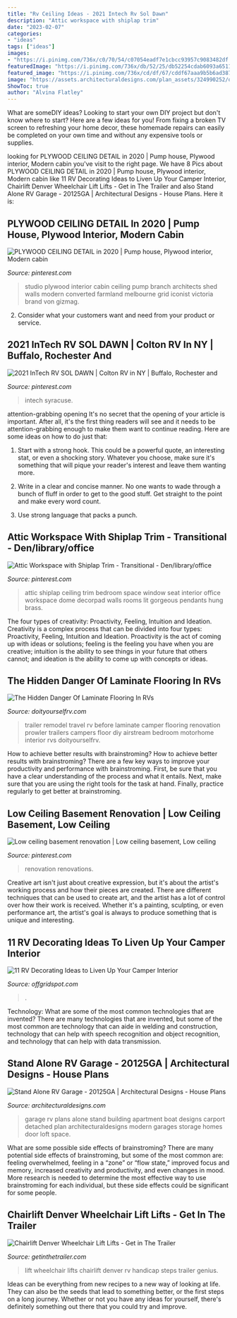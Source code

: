 ```yaml
---
title: "Rv Ceiling Ideas - 2021 Intech Rv Sol Dawn"
description: "Attic workspace with shiplap trim"
date: "2023-02-07"
categories:
- "ideas"
tags: ["ideas"]
images:
- "https://i.pinimg.com/736x/c0/70/54/c07054eadf7e1cbcc93957c9083482df.jpg"
featuredImage: "https://i.pinimg.com/736x/db/52/25/db52254cdab6093a6511b6e7b04b4964.jpg"
featured_image: "https://i.pinimg.com/736x/cd/df/67/cddf67aaa9b5b6ad387ebc11e73af489.jpg"
image: "https://assets.architecturaldesigns.com/plan_assets/324990252/original/20125GA_e_1462984491_1479217056.jpg?1506334364"
ShowToc: true
author: "Alvina Flatley"
---
```



What are someDIY ideas?
Looking to start your own DIY project but don't know where to start? Here are a few ideas for you! From fixing a broken TV screen to refreshing your home decor, these homemade repairs can easily be completed on your own time and without any expensive tools or supplies.

	

		
looking for PLYWOOD CEILING DETAIL in 2020 | Pump house, Plywood interior, Modern cabin you've visit to the right page. We have 8 Pics about PLYWOOD CEILING DETAIL in 2020 | Pump house, Plywood interior, Modern cabin like 11 RV Decorating Ideas to Liven Up Your Camper Interior, Chairlift Denver Wheelchair Lift Lifts - Get in The Trailer and also Stand Alone RV Garage - 20125GA | Architectural Designs - House Plans. Here it is:
		
    
## PLYWOOD CEILING DETAIL In 2020 | Pump House, Plywood Interior, Modern Cabin

<img loading=lazy src="https://i.pinimg.com/736x/a6/84/3b/a6843bc6fc38e900bea9529b89fbc313--plywood-ceiling-plywood-walls.jpg" onerror="this.onerror=null;this.src='https://tse2.mm.bing.net/th?id=OIP.kDmyj9J1AmklmM_-6uCpqQAAAA&amp;pid=15.1';" alt="PLYWOOD CEILING DETAIL in 2020 | Pump house, Plywood interior, Modern cabin">

_Source: pinterest.com_

>studio plywood interior cabin ceiling pump branch architects shed walls modern converted farmland melbourne grid iconist victoria brand von gizmag. 

	

2. Consider what your customers want and need from your product or service.

    
## 2021 InTech RV SOL DAWN | Colton RV In NY | Buffalo, Rochester And

<img loading=lazy src="https://i.pinimg.com/736x/c0/70/54/c07054eadf7e1cbcc93957c9083482df.jpg" onerror="this.onerror=null;this.src='https://tse4.mm.bing.net/th?id=OIP.iJZDxKNuH5saKK0D4OY1bwHaFj&amp;pid=15.1';" alt="2021 InTech RV SOL DAWN | Colton RV in NY | Buffalo, Rochester and">

_Source: pinterest.com_

>intech syracuse. 

	

attention-grabbing opening
It's no secret that the opening of your article is important. After all, it's the first thing readers will see and it needs to be attention-grabbing enough to make them want to continue reading. Here are some ideas on how to do just that:
1. Start with a strong hook. This could be a powerful quote, an interesting stat, or even a shocking story. Whatever you choose, make sure it's something that will pique your reader's interest and leave them wanting more.

2. Write in a clear and concise manner. No one wants to wade through a bunch of fluff in order to get to the good stuff. Get straight to the point and make every word count.

3. Use strong language that packs a punch.

    
## Attic Workspace With Shiplap Trim - Transitional - Den/library/office

<img loading=lazy src="https://i.pinimg.com/736x/cd/df/67/cddf67aaa9b5b6ad387ebc11e73af489.jpg" onerror="this.onerror=null;this.src='https://tse3.mm.bing.net/th?id=OIP.DzQV0CkLcDgZUFOVB54z3gHaHa&amp;pid=15.1';" alt="Attic Workspace with Shiplap Trim - Transitional - Den/library/office">

_Source: pinterest.com_

>attic shiplap ceiling trim bedroom space window seat interior office workspace dome decorpad walls rooms lit gorgeous pendants hung brass. 

	

The four types of creativity: Proactivity, Feeling, Intuition and Ideation.
Creativity is a complex process that can be divided into four types: Proactivity, Feeling, Intuition and Ideation. Proactivity is the act of coming up with ideas or solutions; feeling is the feeling you have when you are creative; intuition is the ability to see things in your future that others cannot; and ideation is the ability to come up with concepts or ideas.

    
## The Hidden Danger Of Laminate Flooring In RVs

<img loading=lazy src="https://www.doityourselfrv.com/wp-content/uploads/2014/10/Main-living-area-after-the-renovation.jpg" onerror="this.onerror=null;this.src='https://tse1.mm.bing.net/th?id=OIP.uYP3bYsFUmhd9LBYirUBJQHaJ4&amp;pid=15.1';" alt="The Hidden Danger Of Laminate Flooring In RVs">

_Source: doityourselfrv.com_

>trailer remodel travel rv before laminate camper flooring renovation prowler trailers campers floor diy airstream bedroom motorhome interior rvs doityourselfrv. 

	

How to achieve better results with brainstroming?
How to achieve better results with brainstroming? There are a few key ways to improve your productivity and performance with brainstroming. First, be sure that you have a clear understanding of the process and what it entails. Next, make sure that you are using the right tools for the task at hand. Finally, practice regularly to get better at brainstroming.

    
## Low Ceiling Basement Renovation | Low Ceiling Basement, Low Ceiling

<img loading=lazy src="https://i.pinimg.com/736x/db/52/25/db52254cdab6093a6511b6e7b04b4964.jpg" onerror="this.onerror=null;this.src='https://tse2.mm.bing.net/th?id=OIP.OXbzQwnNyCwxnDwlechV0QHaHa&amp;pid=15.1';" alt="Low ceiling basement renovation | Low ceiling basement, Low ceiling">

_Source: pinterest.com_

>renovation renovations. 

	

Creative art isn't just about creative expression, but it's about the artist's working process and how their pieces are created. There are different techniques that can be used to create art, and the artist has a lot of control over how their work is received. Whether it's a painting, sculpting, or even performance art, the artist's goal is always to produce something that is unique and interesting.

    
## 11 RV Decorating Ideas To Liven Up Your Camper Interior

<img loading=lazy src="https://offgridspot.com/wp-content/uploads/2020/06/105044540_3113232758699296_6906715080108428204_n.jpg" onerror="this.onerror=null;this.src='https://tse1.mm.bing.net/th?id=OIP.b9jlP_WOa4fFZ_na6Tq44wHaJ4&amp;pid=15.1';" alt="11 RV Decorating Ideas to Liven Up Your Camper Interior">

_Source: offgridspot.com_

>. 

	

Technology: What are some of the most common technologies that are invented?
There are many technologies that are invented, but some of the most common are technology that can aide in welding and construction, technology that can help with speech recognition and object recognition, and technology that can help with data transmission.

    
## Stand Alone RV Garage - 20125GA | Architectural Designs - House Plans

<img loading=lazy src="https://assets.architecturaldesigns.com/plan_assets/324990252/original/20125GA_e_1462984491_1479217056.jpg?1506334364" onerror="this.onerror=null;this.src='https://tse3.mm.bing.net/th?id=OIP.UwAWMLXPyvC-o3DZiWfKQQHaFX&amp;pid=15.1';" alt="Stand Alone RV Garage - 20125GA | Architectural Designs - House Plans">

_Source: architecturaldesigns.com_

>garage rv plans alone stand building apartment boat designs carport detached plan architecturaldesigns modern garages storage homes door loft space. 

	

What are some possible side effects of brainstroming?
There are many potential side effects of brainstroming, but some of the most common are: feeling overwhelmed, feeling in a “zone” or “flow state,” improved focus and memory, increased creativity and productivity, and even changes in mood. More research is needed to determine the most effective way to use brainstroming for each individual, but these side effects could be significant for some people.

    
## Chairlift Denver Wheelchair Lift Lifts - Get In The Trailer

<img loading=lazy src="https://cdn.getinthetrailer.com/wp-content/uploads/chairlift-denver-wheelchair-lift-lifts_3763298.jpg" onerror="this.onerror=null;this.src='https://tse1.mm.bing.net/th?id=OIP.JExTQSIr1BQJGPPZk0TNZAHaJ4&amp;pid=15.1';" alt="Chairlift Denver Wheelchair Lift Lifts - Get in The Trailer">

_Source: getinthetrailer.com_

>lift wheelchair lifts chairlift denver rv handicap steps trailer genius. 

	

Ideas can be everything from new recipes to a new way of looking at life. They can also be the seeds that lead to something better, or the first steps on a long journey. Whether or not you have any ideas for yourself, there's definitely something out there that you could try and improve.

